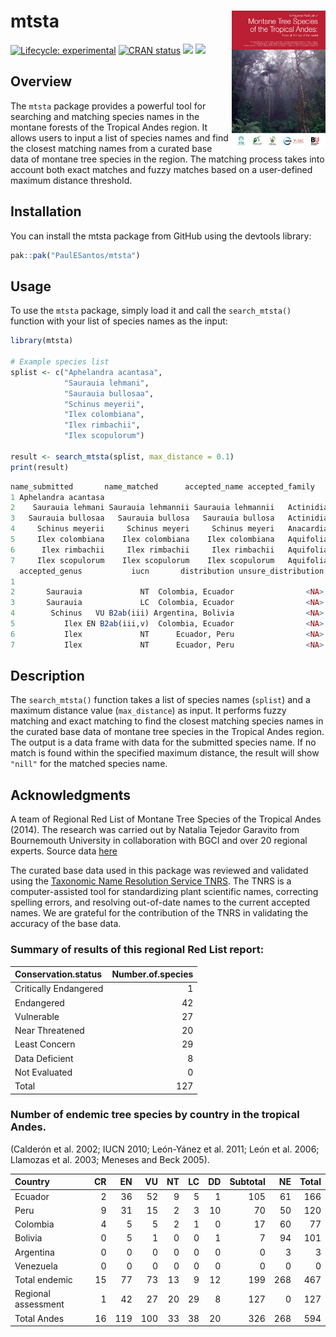 
<!-- README.md is generated from README.Rmd. Please edit that file -->

# mtsta <a href='https://github.com/PaulESantos/mtsta'><img src='man/figures/mtstarl.png' align="right" height="220" width="150" /></a>

<!-- badges: start -->

[![Lifecycle:
experimental](https://img.shields.io/badge/lifecycle-experimental-orange.svg)](https://lifecycle.r-lib.org/articles/stages.html)
[![CRAN
status](https://www.r-pkg.org/badges/version/mtsta)](https://CRAN.R-project.org/package=mtsta)
[![](http://cranlogs.r-pkg.org/badges/grand-total/mtsta?color=green)](https://cran.r-project.org/package=mtsta)
[![](http://cranlogs.r-pkg.org/badges/last-week/mtsta?color=green)](https://cran.r-project.org/package=mtsta)

<!-- badges: end -->

## Overview

The `mtsta` package provides a powerful tool for searching and matching
species names in the montane forests of the Tropical Andes region. It
allows users to input a list of species names and find the closest
matching names from a curated base data of montane tree species in the
region. The matching process takes into account both exact matches and
fuzzy matches based on a user-defined maximum distance threshold.

## Installation

You can install the mtsta package from GitHub using the devtools
library:

``` r
pak::pak("PaulESantos/mtsta")
```

## Usage

To use the `mtsta` package, simply load it and call the `search_mtsta()`
function with your list of species names as the input:

``` r
library(mtsta)

# Example species list
splist <- c("Aphelandra acantasa",
            "Saurauia lehmani",
            "Saurauia bullosaa",
            "Schinus meyerii",
            "Ilex colombiana",
            "Ilex rimbachii",
            "Ilex scopulorum")

result <- search_mtsta(splist, max_distance = 0.1)
print(result)
```

``` r
name_submitted       name_matched      accepted_name accepted_family
1 Aphelandra acantasa                                                      
2    Saurauia lehmani Saurauia lehmannii Saurauia lehmannii   Actinidiaceae
3   Saurauia bullosaa   Saurauia bullosa   Saurauia bullosa   Actinidiaceae
4     Schinus meyerii     Schinus meyeri     Schinus meyeri   Anacardiaceae
5     Ilex colombiana    Ilex colombiana    Ilex colombiana   Aquifoliaceae
6      Ilex rimbachii     Ilex rimbachii     Ilex rimbachii   Aquifoliaceae
7     Ilex scopulorum    Ilex scopulorum    Ilex scopulorum   Aquifoliaceae
  accepted_genus           iucn       distribution unsure_distribution     elevation
1                                                                                   
2       Saurauia             NT  Colombia, Ecuador                <NA>  up to 3000 m
3       Saurauia             LC  Colombia, Ecuador                <NA> 1500 – 4000 m
4        Schinus   VU B2ab(iii) Argentina, Bolivia                <NA> 1600 - 2100 m
5           Ilex EN B2ab(iii,v)  Colombia, Ecuador                <NA> 3300 - 3600 m
6           Ilex             NT      Ecuador, Peru                <NA> 2000 - 3000 m
7           Ilex             NT      Ecuador, Peru                <NA> 2000 - 3500 m
```

## Description

The `search_mtsta()` function takes a list of species names (`splist`)
and a maximum distance value (`max_distance`) as input. It performs
fuzzy matching and exact matching to find the closest matching species
names in the curated base data of montane tree species in the Tropical
Andes region. The output is a data frame with data for the submitted
species name. If no match is found within the specified maximum
distance, the result will show `"nill"` for the matched species name.

## Acknowledgments

A team of Regional Red List of Montane Tree Species of the Tropical
Andes (2014). The research was carried out by Natalia Tejedor Garavito
from Bournemouth University in collaboration with BGCI and over 20
regional experts. Source data
[here](https://www.bgci.org/resources/bgci-tools-and-resources/the-regional-red-list-of-montane-tree-species-of-the-tropical-andes/)

The curated base data used in this package was reviewed and validated
using the [Taxonomic Name Resolution Service
TNRS](https://tnrs.biendata.org/). The TNRS is a computer-assisted tool
for standardizing plant scientific names, correcting spelling errors,
and resolving out-of-date names to the current accepted names. We are
grateful for the contribution of the TNRS in validating the accuracy of
the base data.

### Summary of results of this regional Red List report:

| Conservation.status   | Number.of.species |
|:----------------------|------------------:|
| Critically Endangered |                 1 |
| Endangered            |                42 |
| Vulnerable            |                27 |
| Near Threatened       |                20 |
| Least Concern         |                29 |
| Data Deficient        |                 8 |
| Not Evaluated         |                 0 |
| Total                 |               127 |

### Number of endemic tree species by country in the tropical Andes.

(Calderón et al. 2002; IUCN 2010; León-Yánez et al. 2011; León et
al. 2006; Llamozas et al. 2003; Meneses and Beck 2005).

| Country             |  CR |  EN |  VU |  NT |  LC |  DD | Subtotal |  NE | Total |
|:--------------------|----:|----:|----:|----:|----:|----:|---------:|----:|------:|
| Ecuador             |   2 |  36 |  52 |   9 |   5 |   1 |      105 |  61 |   166 |
| Peru                |   9 |  31 |  15 |   2 |   3 |  10 |       70 |  50 |   120 |
| Colombia            |   4 |   5 |   5 |   2 |   1 |   0 |       17 |  60 |    77 |
| Bolivia             |   0 |   5 |   1 |   0 |   0 |   1 |        7 |  94 |   101 |
| Argentina           |   0 |   0 |   0 |   0 |   0 |   0 |        0 |   3 |     3 |
| Venezuela           |   0 |   0 |   0 |   0 |   0 |   0 |        0 |   0 |     0 |
| Total endemic       |  15 |  77 |  73 |  13 |   9 |  12 |      199 | 268 |   467 |
| Regional assessment |   1 |  42 |  27 |  20 |  29 |   8 |      127 |   0 |   127 |
| Total Andes         |  16 | 119 | 100 |  33 |  38 |  20 |      326 | 268 |   594 |
